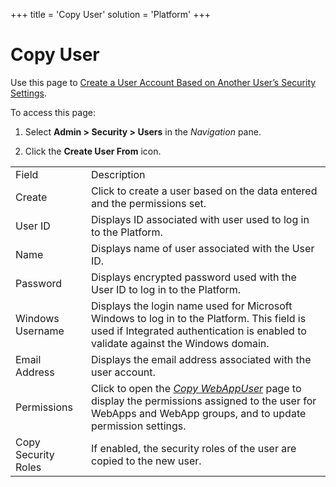 +++
title = 'Copy User'
solution = 'Platform'
+++

# Copy User

<div class="use" data-xmlns="">

Use this page to [Create a User Account Based on Another User’s Security
Settings](../Use_Cases/Create_a_User_Account_Based_on_Another_Users_Security_Settings).

</div>

To access this page:

1.  Select **Admin \> Security \> Users** in the *Navigation* pane.

2.  Click the **Create User From**
icon.

|                     |                                                                                                                                                                                    |
| ------------------- | ---------------------------------------------------------------------------------------------------------------------------------------------------------------------------------- |
| Field               | Description                                                                                                                                                                        |
| Create              | Click to create a user based on the data entered and the permissions set.                                                                                                          |
| User ID             | Displays ID associated with user used to log in to the Platform.                                                                                                                   |
| Name                | Displays name of user associated with the User ID.                                                                                                                                 |
| Password            | Displays encrypted password used with the User ID to log in to the Platform.                                                                                                       |
| Windows Username    | Displays the login name used for Microsoft Windows to log in to the Platform. This field is used if Integrated authentication is enabled to validate against the Windows domain.   |
| Email Address       | Displays the email address associated with the user account.                                                                                                                       |
| Permissions         | Click to open the *[Copy WebAppUser](Copy_WebApp_User)* page to display the permissions assigned to the user for WebApps and WebApp groups, and to update permission settings. |
| Copy Security Roles | If enabled, the security roles of the user are copied to the new user.                                                                                                             |
